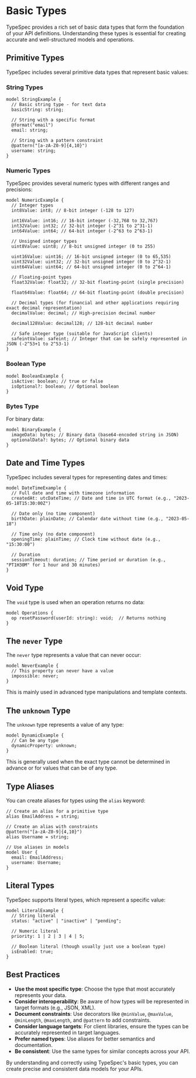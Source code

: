# Basic Types

TypeSpec provides a rich set of basic data types that form the foundation of your API definitions. Understanding these types is essential for creating accurate and well-structured models and operations.

## Primitive Types

TypeSpec includes several primitive data types that represent basic values:

### String Types

```typespec
model StringExample {
  // Basic string type - for text data
  basicString: string;

  // String with a specific format
  @format("email")
  email: string;

  // String with a pattern constraint
  @pattern("[a-zA-Z0-9]{4,10}")
  username: string;
}
```

### Numeric Types

TypeSpec provides several numeric types with different ranges and precisions:

```typespec
model NumericExample {
  // Integer types
  int8Value: int8; // 8-bit integer (-128 to 127)

  int16Value: int16; // 16-bit integer (-32,768 to 32,767)
  int32Value: int32; // 32-bit integer (-2^31 to 2^31-1)
  int64Value: int64; // 64-bit integer (-2^63 to 2^63-1)

  // Unsigned integer types
  uint8Value: uint8; // 8-bit unsigned integer (0 to 255)

  uint16Value: uint16; // 16-bit unsigned integer (0 to 65,535)
  uint32Value: uint32; // 32-bit unsigned integer (0 to 2^32-1)
  uint64Value: uint64; // 64-bit unsigned integer (0 to 2^64-1)

  // Floating-point types
  float32Value: float32; // 32-bit floating-point (single precision)

  float64Value: float64; // 64-bit floating-point (double precision)

  // Decimal types (for financial and other applications requiring exact decimal representation)
  decimalValue: decimal; // High-precision decimal number

  decimal128Value: decimal128; // 128-bit decimal number

  // Safe integer type (suitable for JavaScript clients)
  safeintValue: safeint; // Integer that can be safely represented in JSON (-2^53+1 to 2^53-1)
}
```

### Boolean Type

```typespec
model BooleanExample {
  isActive: boolean; // true or false
  isOptional?: boolean; // Optional boolean
}
```

### Bytes Type

For binary data:

```typespec
model BinaryExample {
  imageData: bytes; // Binary data (base64-encoded string in JSON)
  optionalData?: bytes; // Optional binary data
}
```

## Date and Time Types

TypeSpec includes several types for representing dates and times:

```typespec
model DateTimeExample {
  // Full date and time with timezone information
  createdAt: utcDateTime; // Date and time in UTC format (e.g., "2023-05-18T15:30:00Z")

  // Date only (no time component)
  birthDate: plainDate; // Calendar date without time (e.g., "2023-05-18")

  // Time only (no date component)
  openingTime: plainTime; // Clock time without date (e.g., "15:30:00")

  // Duration
  sessionTimeout: duration; // Time period or duration (e.g., "PT1H30M" for 1 hour and 30 minutes)
}
```

## Void Type

The `void` type is used when an operation returns no data:

```typespec
model Operations {
  op resetPassword(userId: string): void;  // Returns nothing
}
```

## The `never` Type

The `never` type represents a value that can never occur:

```typespec
model NeverExample {
  // This property can never have a value
  impossible: never;
}
```

This is mainly used in advanced type manipulations and template contexts.

## The `unknown` Type

The `unknown` type represents a value of any type:

```typespec
model DynamicExample {
  // Can be any type
  dynamicProperty: unknown;
}
```

This is generally used when the exact type cannot be determined in advance or for values that can be of any type.

## Type Aliases

You can create aliases for types using the `alias` keyword:

```typespec
// Create an alias for a primitive type
alias EmailAddress = string;

// Create an alias with constraints
@pattern("[a-zA-Z0-9]{4,10}")
alias Username = string;

// Use aliases in models
model User {
  email: EmailAddress;
  username: Username;
}
```

## Literal Types

TypeSpec supports literal types, which represent a specific value:

```typespec
model LiteralExample {
  // String literal
  status: "active" | "inactive" | "pending";

  // Numeric literal
  priority: 1 | 2 | 3 | 4 | 5;

  // Boolean literal (though usually just use a boolean type)
  isEnabled: true;
}
```

## Best Practices

- **Use the most specific type**: Choose the type that most accurately represents your data.
- **Consider interoperability**: Be aware of how types will be represented in target formats (e.g., JSON, XML).
- **Document constraints**: Use decorators like `@minValue`, `@maxValue`, `@minLength`, `@maxLength`, and `@pattern` to add constraints.
- **Consider language targets**: For client libraries, ensure the types can be accurately represented in target languages.
- **Prefer named types**: Use aliases for better semantics and documentation.
- **Be consistent**: Use the same types for similar concepts across your API.

By understanding and correctly using TypeSpec's basic types, you can create precise and consistent data models for your APIs.
